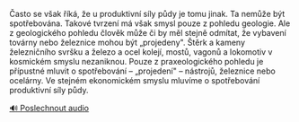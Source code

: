 
Často se však říká, že u produktivní síly půdy je tomu jinak. Ta nemůže být spotřebována. Takové tvrzení má však smysl pouze z pohledu geologie. Ale z geologického pohledu člověk může či by měl stejně odmítat, že vybavení továrny nebo železnice mohou být „projedeny". Štěrk a kameny železničního svršku a železo a ocel kolejí, mostů, vagonů a lokomotiv v kosmickém smyslu nezaniknou. Pouze z praxeologického pohledu je přípustné mluvit o spotřebování – „projedení" – nástrojů, železnice nebo ocelárny. Ve stejném ekonomickém smyslu mluvíme o spotřebování produktivní síly půdy.

[🔊 Poslechnout audio](/data/7-paragraphs/audio/chapter_119/para_007-asto-se-vak-k-e-u-produktivn-sly-pdy-je.mp3)
